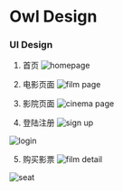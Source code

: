 # Owl Design

### UI Design

1. 首页
![homepage](Images/首页.png)

2. 电影页面
![film page](Images/电影.png)

3. 影院页面
![cinema page](Images/影院.png)

4. 登陆注册
  ![sign up](Images/注册.png)

  ![login](Images/登陆.png)

5. 购买影票
  ![film detail](Images/影片详情.png)

  ![seat](Images/座位.png)

